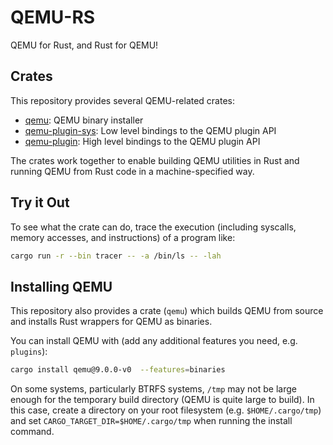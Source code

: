 # QEMU-RS

QEMU for Rust, and Rust for QEMU!

## Crates

This repository provides several QEMU-related crates:

* [qemu](https://github.com/novafacing/qemu-rs/tree/main/qemu): QEMU binary installer
* [qemu-plugin-sys](https://github.com/novafacing/qemu-rs/tree/main/qemu-plugin-sys): Low level bindings to the QEMU plugin API
* [qemu-plugin](https://github.com/novafacing/qemu-rs/tree/main/qemu-plugin): High level bindings to the QEMU plugin API

The crates work together to enable building QEMU utilities in Rust and running QEMU from
Rust code in a machine-specified way.


## Try it Out

To see what the crate can do, trace the execution (including syscalls, memory accesses,
and instructions) of a program like:

```sh
cargo run -r --bin tracer -- -a /bin/ls -- -lah
```

## Installing QEMU

This repository also provides a crate (`qemu`) which builds QEMU from source and
installs Rust wrappers for QEMU as binaries.

You can install QEMU with (add any additional features you need, e.g. `plugins`):

```sh
cargo install qemu@9.0.0-v0  --features=binaries
```

On some systems, particularly BTRFS systems, `/tmp` may not be large enough for the
temporary build directory (QEMU is quite large to build). In this case, create a
directory on your root filesystem (e.g. `$HOME/.cargo/tmp`) and set
`CARGO_TARGET_DIR=$HOME/.cargo/tmp` when running the install command.